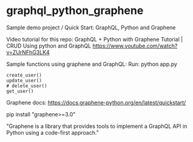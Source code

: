 # graphql_python_graphene
Sample demo project / Quick Start: GraphQL, Python and Graphene

Video tutorial for this repo:
GraphQL + Python with Graphene Tutorial | CRUD Using python and GraphQL
https://www.youtube.com/watch?v=ZUrNFhG3LK4


Sample functions using graphene and GraphQL:
Run: python app.py

    create_user()
    update_user()
    # delete_user()
    get_user()



Graphene docs:
https://docs.graphene-python.org/en/latest/quickstart/

pip install "graphene>=3.0"

"Graphene is a library that provides tools to implement a GraphQL API in Python using a code-first approach."


